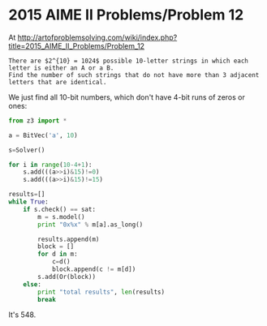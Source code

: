# 2015 AIME II Problems/Problem 12

At http://artofproblemsolving.com/wiki/index.php?title=2015_AIME_II_Problems/Problem_12

```
There are $2^{10} = 1024$ possible 10-letter strings in which each letter is either an A or a B.
Find the number of such strings that do not have more than 3 adjacent letters that are identical. 
```

We just find all 10-bit numbers, which don't have 4-bit runs of zeros or ones:

```python
from z3 import *

a = BitVec('a', 10)

s=Solver()

for i in range(10-4+1):
    s.add(((a>>i)&15)!=0)
    s.add(((a>>i)&15)!=15)

results=[]
while True:
    if s.check() == sat:
        m = s.model()
        print "0x%x" % m[a].as_long()

        results.append(m)
        block = []
        for d in m:
            c=d()
            block.append(c != m[d])
        s.add(Or(block))
    else:
        print "total results", len(results)
        break
```

It's 548.

